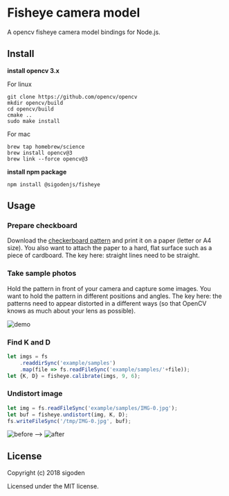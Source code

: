 # Fisheye camera model

A opencv fisheye camera model bindings for Node.js.


## Install

**install opencv 3.x**

For linux
```
git clone https://github.com/opencv/opencv
mkdir opencv/build
cd opencv/build
cmake ..
sudo make install
```

For mac
```
brew tap homebrew/science
brew install opencv@3
brew link --force opencv@3
```

**install npm package**

```
npm install @sigodenjs/fisheye
```

## Usage

### Prepare checkboard

Download the [checkerboard pattern](https://github.com/sigoden/node-fisheye/blob/master/doc/checkboard.webp?raw=true) and print it on a paper (letter or A4 size). You also want to attach the paper to a hard, flat surface such as a piece of cardboard. The key here: straight lines need to be straight.

### Take sample photos

Hold the pattern in front of your camera and capture some images. You want to hold the pattern in different positions and angles. The key here: the patterns need to appear distorted in a different ways (so that OpenCV knows as much about your lens as possible). 

![demo](https://raw.githubusercontent.com/sigoden/node-fisheye/master/doc/sample.png) 

### Find K and D

```js
let imgs = fs
    .readdirSync('example/samples')
    .map(file => fs.readFileSync('example/samples/'+file));
let {K, D} = fisheye.calibrate(imgs, 9, 6);
```

### Undistort image

```js
let img = fs.readFileSync('example/samples/IMG-0.jpg');
let buf = fisheye.undistort(img, K, D);
fs.writeFileSync('/tmp/IMG-0.jpg', buf);
```

![before](https://raw.githubusercontent.com/sigoden/node-fisheye/master/example/samples/IMG-0.jpg) --> ![after](https://raw.githubusercontent.com/sigoden/node-fisheye/master/doc/IMG-0.jpg)

## License

Copyright (c) 2018 sigoden

Licensed under the MIT license.